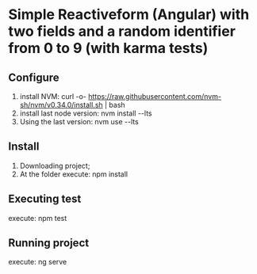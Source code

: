 # Simple Reactiveform (Angular) with two fields and a random identifier from 0 to 9 (with karma tests)

## Configure

1) install NVM: curl -o- https://raw.githubusercontent.com/nvm-sh/nvm/v0.34.0/install.sh | bash
2) install last node version: nvm install --lts
3) Using the last version: nvm use --lts 

## Install

1) Downloading project;
2) At the folder execute: npm install

## Executing test

execute: npm test

## Running project

execute: ng serve
